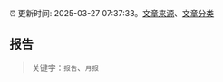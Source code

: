 :alarm_clock: 更新时间: 2025-03-27 07:37:33。[文章来源](/README.md)、[文章分类](/TAGS.md)

## 报告


> 关键字：`报告`、`月报`



